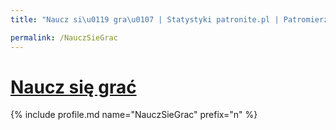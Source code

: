 ```yaml
---
title: "Naucz si\u0119 gra\u0107 | Statystyki patronite.pl | Patromierz"

permalink: /NauczSieGrac
---
```


# [Naucz się grać](https://patronite.pl/NauczSieGrac)

{% include profile.md name="NauczSieGrac" prefix="n" %}
